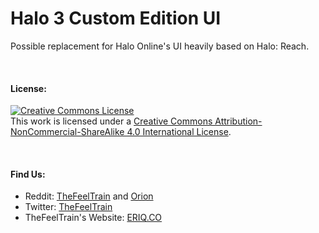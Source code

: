 # Halo 3 Custom Edition UI

Possible replacement for Halo Online's UI heavily based on Halo: Reach.

&nbsp;

#### License:
<a rel="license" href="http://creativecommons.org/licenses/by-nc-sa/4.0/"><img alt="Creative Commons License" style="border-width:0" src="https://i.creativecommons.org/l/by-nc-sa/4.0/88x31.png" /></a><br />This work is licensed under a <a rel="license" href="http://creativecommons.org/licenses/by-nc-sa/4.0/">Creative Commons Attribution-NonCommercial-ShareAlike 4.0 International License</a>.

&nbsp;

#### Find Us:

* Reddit:  <a href="http://reddit.com/user/thefeeltrain">TheFeelTrain</a> and <a href="http://reddit.com/user/Shadowfita">Orion</a>
* Twitter: <a href="http://twitter.com/TheFeelTrain">TheFeelTrain</a>
* TheFeelTrain's Website:  <a href="http://eriq.co">ERIQ.CO</a>
